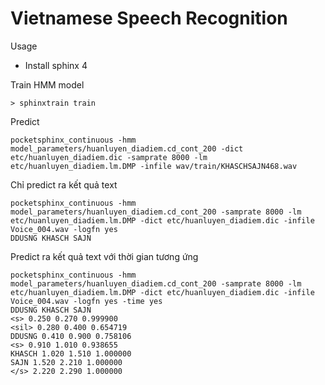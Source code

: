 # Vietnamese Speech Recognition

Usage

* Install sphinx 4

Train HMM model

```
> sphinxtrain train
```

Predict

```
pocketsphinx_continuous -hmm model_parameters/huanluyen_diadiem.cd_cont_200 -dict etc/huanluyen_diadiem.dic -samprate 8000 -lm etc/huanluyen_diadiem.lm.DMP -infile wav/train/KHASCHSAJN468.wav
```

Chỉ predict ra kết quả text

```
pocketsphinx_continuous -hmm model_parameters/huanluyen_diadiem.cd_cont_200 -samprate 8000 -lm etc/huanluyen_diadiem.lm.DMP -dict etc/huanluyen_diadiem.dic -infile Voice_004.wav -logfn yes
DDUSNG KHASCH SAJN
```

Predict ra kết quả text với thời gian tương ứng

```
pocketsphinx_continuous -hmm model_parameters/huanluyen_diadiem.cd_cont_200 -samprate 8000 -lm etc/huanluyen_diadiem.lm.DMP -dict etc/huanluyen_diadiem.dic -infile Voice_004.wav -logfn yes -time yes
DDUSNG KHASCH SAJN
<s> 0.250 0.270 0.999900
<sil> 0.280 0.400 0.654719
DDUSNG 0.410 0.900 0.758106
<s> 0.910 1.010 0.938655
KHASCH 1.020 1.510 1.000000
SAJN 1.520 2.210 1.000000
</s> 2.220 2.290 1.000000
```

